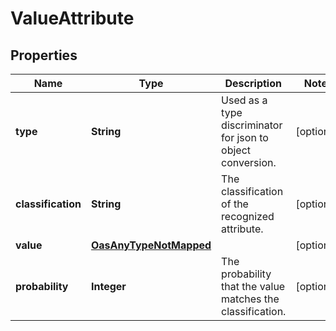 

# ValueAttribute

## Properties

Name | Type | Description | Notes
------------ | ------------- | ------------- | -------------
**type** | **String** | Used as a type discriminator for json to object conversion. |  [optional]
**classification** | **String** | The classification of the recognized attribute. |  [optional]
**value** | [**OasAnyTypeNotMapped**](.md) |  |  [optional]
**probability** | **Integer** | The probability that the value matches the classification. |  [optional]




